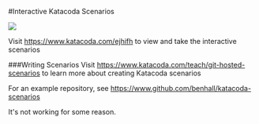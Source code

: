 #Interactive Katacoda Scenarios

[![](http://sheilds.katacoda.com/katacoda/ejhifh/count.svg)](https://www.katacoda.com/ejhifh "Get your profile on Katacoda.com")

Visit https://www.katacoda.com/ejhifh to view and take the interactive scenarios

###Writing Scenarios
Visit https://www.katacoda.com/teach/git-hosted-scenarios to learn more about creating Katacoda scenarios

For an example repository, see https://www.github.com/benhall/katacoda-scenarios


It's not working for some reason.